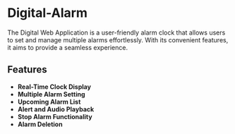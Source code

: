 # Digital-Alarm

The Digital Web Application is a user-friendly alarm clock that allows users to set and manage multiple alarms effortlessly. With its convenient features, it aims to provide a seamless experience.

## Features

- **Real-Time Clock Display**
- **Multiple Alarm Setting**
- **Upcoming Alarm List**
- **Alert and Audio Playback**
- **Stop Alarm Functionality**
- **Alarm Deletion**


